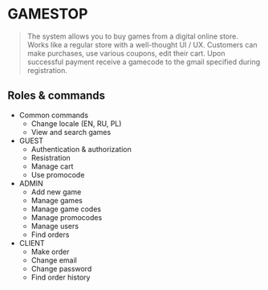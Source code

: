 # GAMESTOP
>The system allows you to buy games from a digital online store. Works like a regular store with a well-thought UI / UX.
>Customers can make purchases, use various coupons, edit their cart. Upon successful payment receive a gamecode to the gmail specified during registration.

## Roles & commands
* Common commands
  * Change locale (EN, RU, PL)
  * View and search games
* GUEST
  * Authentication & authorization
  * Resistration
  * Manage cart
  * Use promocode
* ADMIN
  * Add new game
  * Manage games
  * Manage game codes
  * Manage promocodes
  * Manage users
  * Find orders
* CLIENT
  * Make order
  * Change email
  * Change password
  * Find order history

  
